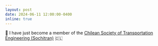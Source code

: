 ```yaml
---
layout: post
date: 2024-06-11 12:00:00-0400
inline: true
---
```


:busstop: I have just become a member of the <a href="https://sochitran.cl/">Chilean Society of Transportation Engineering (Sochitran)</a> :chile:
